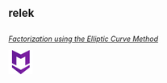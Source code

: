 <h2>relek<h2>
<h6><a href="https://www.alpertron.com.ar/ECM.HTM">Factorization using the Elliptic Curve Method</a>


![alt text](https://github.com/adam-p/markdown-here/raw/master/src/common/images/icon48.png "Logo Title Text 1")
